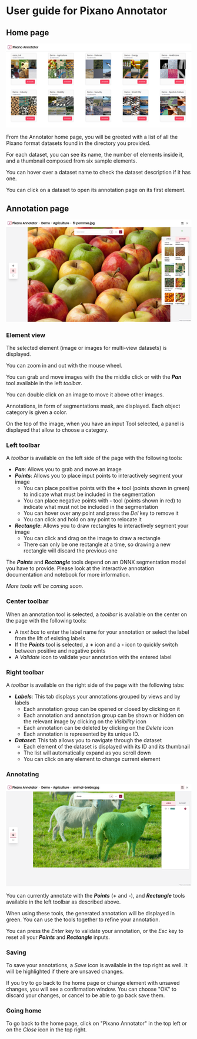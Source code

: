 # User guide for Pixano Annotator


## Home page

![Pixano Annotator Home Page](../images/annotator_home.png)

From the Annotator home page, you will be greeted with a list of all the Pixano format datasets found in the directory you provided.

For each dataset, you can see its name, the number of elements inside it, and a thumbnail composed from six sample elements.

You can hover over a dataset name to check the dataset description if it has one.

You can click on a dataset to open its annotation page on its first element.


## Annotation page

![Pixano Annotator Annotation Page](../images/annotator_elementview.png)

### Element view

The selected element (image or images for multi-view datasets) is displayed.

You can zoom in and out with the mouse wheel.

You can grab and move images with the the middle click or with the ***Pan*** tool available in the left *toolbar*. 

You can double click on an image to move it above other images.

Annotations, in form of segmentations mask, are displayed.
Each object category is given a color.

On the top of the image, when you have an input Tool selected, a panel is displayed that allow to choose a category.

### Left toolbar

A *toolbar* is available on the left side of the page with the following tools:

- ***Pan***: Allows you to grab and move an image
- ***Points***: Allows you to place input points to interactively segment your image
    - You can place positive points with the **+** tool (points shown in green) to indicate what must be included in the segmentation
    - You can place negative points with **-** tool (points shown in red) to indicate what must not be included in the segmentation
    - You can hover over any point and press the *Del* key to remove it
    - You can click and hold on any point to relocate it
- ***Rectangle***: Allows you to draw rectangles to interactively segment your image
    - You can click and drag on the image to draw a rectangle
    - There can only be one rectangle at a time, so drawing a new rectangle will discard the previous one

The ***Points*** and ***Rectangle*** tools depend on an ONNX segmentation model you have to provide. Please look at the interactive annotation documentation and notebook for more information. 

*More tools will be coming soon.*

### Center toolbar

When an annotation tool is selected, a *toolbar* is available on the center on the page with the following tools:

- A *text box* to enter the label name for your annotation or select the label from the lift of existing labels
- If the ***Points*** tool is selected, a **+** icon and a **-** icon to quickly switch between positive and negative points
- A *Validate* icon to validate your annotation with the entered label

### Right toolbar

A *toolbar* is available on the right side of the page with the following tabs:

- ***Labels***: This tab displays your annotations grouped by views and by labels
    - Each annotation group can be opened or closed by clicking on it
    - Each annotation and annotation group can be shown or hidden on the relevant image by clicking on the *Visibility* icon
    - Each annotation can be deleted by clicking on the *Delete* icon
    - Each annotation is represented by its unique ID.
- ***Dataset***: This tab allows you to navigate through the dataset
    - Each element of the dataset is displayed with its ID and its thumbnail
    - The list will automatically expand as you scroll down
    - You can click on any element to change current element

### Annotating

![Pixano Annotator Annotate](../images/annotator_annotate.png)


You can currently annotate with the ***Points*** (**+** and **-**), and ***Rectangle*** tools available in the left toolbar as described above.

When using these tools, the generated annotation will be displayed in green. You can use the tools together to refine your annotation.

You can press the *Enter* key to validate your annotation, or the *Esc* key to reset all your ***Points*** and ***Rectangle*** inputs.


### Saving

To save your annotations, a *Save* icon is available in the top right as well. It will be highlighted if there are unsaved changes.

If you try to go back to the home page or change element with unsaved changes, you will see a confirmation window. You can choose "OK" to discard your changes, or cancel to be able to go back save them.

### Going home

To go back to the home page, click on "Pixano Annotator" in the top left or on the *Close* icon in the top right.
